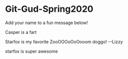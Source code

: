 # Git-Gud-Spring2020
Add your name to a fun message below!

Casper is a fart

Starfox is my favorite ZooOOOoOoOooom doggo! --Lizzy

starfox is super awesome


